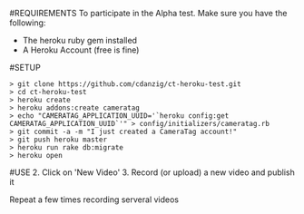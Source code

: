 #REQUIREMENTS
To participate in the Alpha test. Make sure you have the following:
* The heroku ruby gem installed
* A Heroku Account (free is fine)

#SETUP
```shell
> git clone https://github.com/cdanzig/ct-heroku-test.git
> cd ct-heroku-test
> heroku create
> heroku addons:create cameratag
> echo "CAMERATAG_APPLICATION_UUID='`heroku config:get CAMERATAG_APPLICATION_UUID`'" > config/initializers/cameratag.rb
> git commit -a -m "I just created a CameraTag account!"
> git push heroku master
> heroku run rake db:migrate
> heroku open
```

#USE
2. Click on 'New Video'
3. Record (or upload) a new video and publish it

Repeat a few times recording serveral videos
